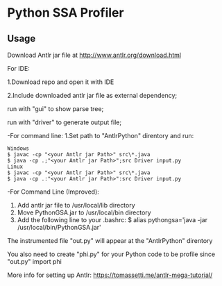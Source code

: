 # Python SSA Profiler

## Usage

Download Antlr jar file at http://www.antlr.org/download.html

For IDE:

1.Download repo and open it with IDE

2.Include downloaded antlr jar file as external dependency;

run with "gui" to show parse tree;

run with "driver" to generate output file;

-For command line:
1.Set path to "AntlrPython" direntory and run:

    Windows
    $ javac -cp "<your Antlr jar Path>" src\*.java
    $ java -cp .;"<your Antlr jar Path>";src Driver input.py
    Linux
    $ javac -cp "<your Antlr jar Path>" src\*.java
    $ java -cp .:"<your Antlr jar Path>":src Driver input.py

-For Command Line (Improved):

1. Add antlr jar file to /usr/local/lib directory
2. Move PythonGSA.jar to /usr/local/bin directory
3. Add the following line to your .bashrc: \$ alias pythongsa='java -jar /usr/local/bin/PythonGSA.jar'

The instrumented file "out.py" will appear at the "AntlrPython" direntory

You also need to create "phi.py" for your Python code to be profile since "out.py" import phi

More info for setting up Antlr: https://tomassetti.me/antlr-mega-tutorial/
